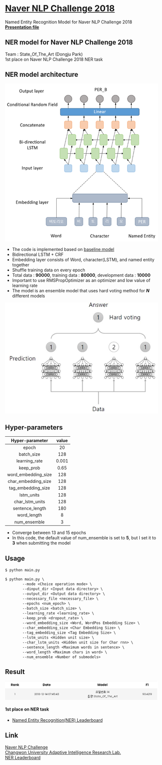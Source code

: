 # [Naver NLP Challenge 2018](https://github.com/naver/nlp-challenge)
Named Entity Recognition Model for Naver NLP Challenge 2018  
__[Presentation file](asset/nlp_challenge.pdf)__

## NER model for Naver NLP Challenge 2018
Team : State_Of_The_Art (Dongju Park)  
1st place on Naver NLP Challenge 2018 NER task  

## NER model architecture
![model](asset/model.PNG)  

* The code is implemented based on [baseline model](https://github.com/naver/nlp-challenge/tree/master/missions/ner)
* Bidirectional LSTM + CRF
* Embedding layer consists of Word, character(LSTM), and named entity together
* Shuffle training data on every epoch
* Total data : __90000__, training data : __80000__, development data : __10000__
* Important to use RMSPropOptimizer as an optimizer and low value of learning rate 
* The model is an ensemble model that uses hard voting method for ___N___ different models  


![ensemble](asset/ensemble.PNG)
## Hyper-parameters
Hyper-parameter|value
:---------------:|:-----:
epoch |20
batch_size|128
learning_rate|0.001
keep_prob|0.65
word_embedding_size|128
char_embedding_size|128
tag_embedding_size|128
lstm_units|128
char_lstm_units|128
sentence_length|180
word_length|8
num_ensemble|3

- Converge between 13 and 15 epochs  
- In this code, the default value of num_ensemble is set to __5__, but I set it to __3__ when submitting the model

## Usage

```shell script
$ python main.py
```

```shell script
$ python main.py \
        --mode <Choice operation mode> \
        --dinput_dir <Input data directory> \
        --output_dir <Output data directory> \
        --necessary_file <necessary_file> \
        --epochs <num_epoch> \
        --batch_size <batch_size> \
        --learning_rate <learning_rate> \
        --keep_prob <dropout_rate> \
        --word_embedding_size <Word, WordPos Embedding Size> \
        --char_embedding_size <Char Embedding Size> \
        --tag_embedding_size <Tag Embedding Size> \
        --lstm_units <Hidden unit size> \
        --char_lstm_units <Hidden unit size for Char rnn> \
        --sentence_length <Maximum words in sentence> \
        --word_length <Maximum chars in word> \
        --num_ensemble <Number of submodels> 
```

## Result
![leaderboard](asset/leaderboard.PNG)

#### 1st place on NER task
- [Named Entity Recognition(NER) Leaderboard](http://air.changwon.ac.kr/?page_id=10)

## Link
[Naver NLP Challenge](https://github.com/naver/nlp-challenge)  
[Changwon University Adaptive Intelligence Research Lab.](http://air.changwon.ac.kr/)  
[NER Leaderboard](http://air.changwon.ac.kr/?page_id=10)  
